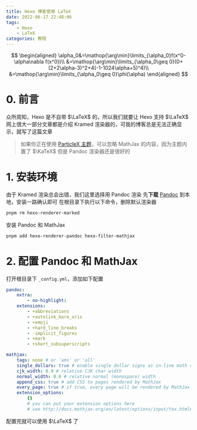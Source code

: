 ```yaml
---
title: Hexo 博客使用 LaTeX
date: 2022-06-17 22:48:06
tags:
    - Hexo
    - LaTeX
categories: 教程
---
```


$$
\begin{aligned}
\alpha_0&=\mathop{\arg\min}\limits_{\alpha_0}f(x^0-\alpha\nabla f(x^0))\\
&=\mathop{\arg\min}\limits_{\alpha_0\geq 0}(0+(2+2\alpha-3)^2+4(-1-1024\alpha+5)^4)\\
&=\mathop{\arg\min}\limits_{\alpha_0\geq 0}\phi(\alpha)
\end{aligned}
$$

<!-- more -->

# 0. 前言

众所周知，Hexo 是不自带 $\LaTeX$ 的，所以我们就要让 Hexo 支持 $\LaTeX$
网上很大一部分文章都是介绍 Kramed 渲染器的，可我的博客总是无法正确显示，就写了这篇文章

> 如果你正在使用 [ParticleX 主题](/2022/05/10/hexo-theme-particlex)，可以忽略 MathJax 的内容，因为主题内置了 $\KaTeX$
> 但是 Pandoc 渲染器还是很好的

# 1. 安装环境

由于 Kramed 渲染总会出错，我们这里选择用 Pandoc 渲染
先**下载** [Pandoc](https://pandoc.org/installing.html) 到本地，安装一路确认即可
在根目录下执行以下命令，删除默认渲染器

```bash
pnpm rm hexo-renderer-marked
```

安装 Pandoc 和 MathJax

```bash
pnpm add hexo-renderer-pandoc hexo-filter-mathjax
```

# 2. 配置 Pandoc 和 MathJax

打开根目录下 `_config.yml`，添加如下配置

```yaml
pandoc:
    extra:
        - no-highlight:
    extensions:
        - +abbreviations
        - +autolink_bare_uris
        - +emoji
        - +hard_line_breaks
        - -implicit_figures
        - +mark
        - +short_subsuperscripts

mathjax:
    tags: none # or 'ams' or 'all'
    single_dollars: true # enable single dollar signs as in-line math delimiters
    cjk_width: 0.9 # relative CJK char width
    normal_width: 0.6 # relative normal (monospace) width
    append_css: true # add CSS to pages rendered by MathJax
    every_page: true # if true, every page will be rendered by MathJax regardless the `mathjax` setting in Front-matter
    extension_options:
        {}
        # you can put your extension options here
        # see http://docs.mathjax.org/en/latest/options/input/tex.html#tex-extension-options for more detail
```

配置完就可以使用 $\LaTeX$ 了
